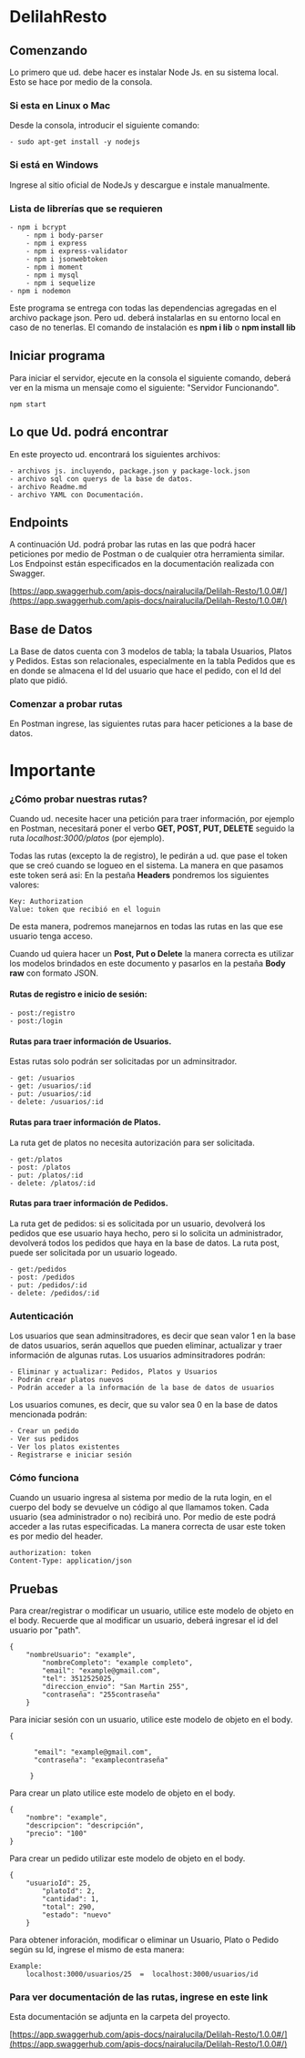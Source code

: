# DelilahResto

## Comenzando
Lo primero que ud. debe hacer es instalar Node Js. en su sistema local. Esto se hace por medio de la consola.

### Si esta en Linux o Mac
Desde la consola, introducir el siguiente comando:

	- sudo apt-get install -y nodejs
	
### Si está en Windows
Ingrese al sitio oficial de NodeJs y descargue e instale manualmente.

 
### Lista de librerías que se requieren
	- npm i bcrypt
    	- npm i body-parser
    	- npm i express
    	- npm i express-validator
    	- npm i jsonwebtoken
    	- npm i moment
    	- npm i mysql
    	- npm i sequelize
	- npm i nodemon
    
Este programa se entrega con todas las dependencias agregadas en el archivo package json. Pero ud. deberá instalarlas en su entorno local en caso de no tenerlas. El comando de instalación es **npm i lib** o **npm install lib**

## Iniciar programa
Para iniciar el servidor, ejecute en la consola el siguiente comando, deberá ver en la misma un mensaje como el siguiente: "Servidor Funcionando".
	
	npm start
	
## Lo que Ud. podrá encontrar
En este proyecto ud. encontrará los siguientes archivos:

	- archivos js. incluyendo, package.json y package-lock.json
	- archivo sql con querys de la base de datos.
	- archivo Readme.md
	- archivo YAML con Documentación. 

## Endpoints
A continuación Ud. podrá probar las rutas en las que podrá hacer peticiones por medio de Postman o de cualquier otra herramienta similar. Los Endpoinst están especificados en la documentación realizada con Swagger.
	
[https://app.swaggerhub.com/apis-docs/nairalucila/Delilah-Resto/1.0.0#/](https://app.swaggerhub.com/apis-docs/nairalucila/Delilah-Resto/1.0.0#/) 

## Base de Datos
La Base de datos cuenta con 3 modelos de tabla; la tabala Usuarios, Platos y Pedidos. Estas son relacionales, especialmente en la tabla Pedidos que es en donde se almacena el Id del usuario que hace el pedido, con el Id del plato que pidió.

### Comenzar a probar rutas
En Postman ingrese, las siguientes rutas para hacer peticiones a la base de datos.

# Importante
### ¿Cómo probar nuestras rutas?
Cuando ud. necesite hacer una petición para traer información, por ejemplo en Postman, necesitará poner el verbo **GET, POST, PUT, DELETE** seguido la ruta _localhost:3000/platos_ (por ejemplo).

Todas las rutas (excepto la de registro), le pedirán a ud. que pase el token que se creó cuando se logueo en el sistema. La manera en que pasamos este token será asi:
En la pestaña **Headers** pondremos los siguientes valores:
	
	Key: Authorization
	Value: token que recibió en el loguin

De esta manera, podremos manejarnos en todas las rutas en las que ese usuario tenga acceso.

Cuando ud quiera hacer un **Post, Put o Delete** la manera correcta es utilizar los modelos brindados en este documento y pasarlos en la pestaña **Body** **raw** con formato JSON.


#### Rutas de registro e inicio de sesión:
	
	- post:/registro
	- post:/login
	

#### Rutas para traer información de Usuarios.
Estas rutas solo podrán ser solicitadas por un adminsitrador.
	
	- get: /usuarios
	- get: /usuarios/:id
	- put: /usuarios/:id
	- delete: /usuarios/:id


#### Rutas para traer información de Platos.
La ruta get de platos no necesita autorización para ser solicitada.

	- get:/platos 
	- post: /platos
	- put: /platos/:id
	- delete: /platos/:id

#### Rutas para traer información de Pedidos.
La ruta get de pedidos: si es solicitada por un usuario, devolverá los pedidos que ese usuario haya hecho, pero si lo solicita un administrador, devolverá todos los pedidos que haya en la base de datos. La ruta post, puede ser solicitada por un usuario logeado.

	- get:/pedidos
	- post: /pedidos
	- put: /pedidos/:id
	- delete: /pedidos/:id
	
### Autenticación
Los usuarios que sean adminsitradores, es decir que sean valor 1 en la base de datos usuarios, serán aquellos que pueden eliminar, actualizar y traer información de algunas rutas.
Los usuarios adminsitradores podrán:
	
	- Eliminar y actualizar: Pedidos, Platos y Usuarios
	- Podrán crear platos nuevos
	- Podrán acceder a la información de la base de datos de usuarios

Los usuarios comunes, es decir, que su valor sea 0 en la base de datos mencionada podrán:
	
	- Crear un pedido
	- Ver sus pedidos
	- Ver los platos existentes
	- Registrarse e iniciar sesión

### Cómo funciona
Cuando un usuario ingresa al sistema por medio de la ruta login, en el cuerpo del body se devuelve un código al que llamamos token. Cada usuario (sea administrador o no) recibirá uno. Por medio de este podrá acceder a las rutas especificadas. La manera correcta de usar este token es por medio del header.

	authorization: token
	Content-Type: application/json

## Pruebas

Para crear/registrar o modificar un usuario, utilice este modelo de objeto en el body.
Recuerde que al modificar un usuario, deberá ingresar el id del usuario por "path".

	{
		"nombreUsuario": "example",
    		"nombreCompleto": "example completo",
    		"email": "example@gmail.com",
    		"tel": 3512525025,
    		"direccion_envio": "San Martin 255",
    		"contraseña": "255contraseña"
    	}
	
Para iniciar sesión con un usuario, utilice este modelo de objeto en el body.

	{
	
          "email": "example@gmail.com",
          "contraseña": "examplecontraseña"

     	 }

Para crear un plato utilice este modelo de objeto en el body.

    {
    	"nombre": "example",
    	"descripcion": "descripción",
    	"precio": "100"
    }


Para crear un pedido utilizar este modelo de objeto en el body.


 	{
 		"usuarioId": 25,
    		"platoId": 2,
    		"cantidad": 1,
    		"total": 290,
    		"estado": "nuevo"
      	}

Para obtener inforación, modificar o eliminar un Usuario, Plato o Pedido según su Id, ingrese el mismo de esta manera:
	
	Example:
		localhost:3000/usuarios/25  =  localhost:3000/usuarios/id

### Para ver documentación de las rutas, ingrese en este link
Esta documentación se adjunta en la carpeta del proyecto.
	
[https://app.swaggerhub.com/apis-docs/nairalucila/Delilah-Resto/1.0.0#/](https://app.swaggerhub.com/apis-docs/nairalucila/Delilah-Resto/1.0.0#/) 
      
      
     
